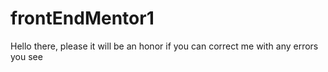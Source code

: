 # frontEndMentor1
Hello there, please it will be an honor if you can correct me with any errors you see
